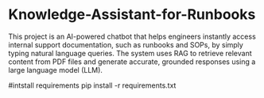 # Knowledge-Assistant-for-Runbooks
This project is an AI-powered chatbot that helps engineers instantly access internal support documentation, such as runbooks and SOPs, by simply typing natural language queries. The system uses RAG to retrieve relevant content from PDF files and generate accurate, grounded responses using a large language model (LLM). 

#intstall requirements
pip install -r requirements.txt
